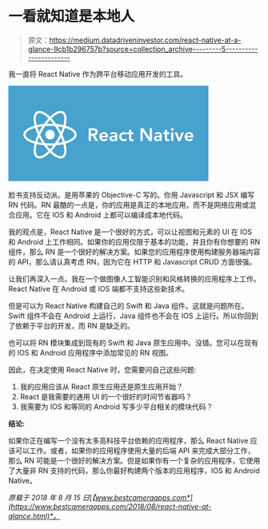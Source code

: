 # 一看就知道是本地人

> 原文：<https://medium.datadriveninvestor.com/react-native-at-a-glance-9cb1b296757b?source=collection_archive---------5----------------------->

我一直将 React Native 作为跨平台移动应用开发的工具。

![](img/a3eeca29ea402c6594ecf448630a4dd2.png)

脸书支持反动派。是用苹果的 Objective-C 写的。你用 Javascript 和 JSX 编写 RN 代码。RN 最酷的一点是，你的应用是真正的本地应用，而不是网络应用或混合应用。它在 IOS 和 Android 上都可以编译成本地代码。

我的观点是，React Native 是一个很好的方式，可以让视图和元素的 UI 在 IOS 和 Android 上工作相同。如果你的应用仅限于基本的功能，并且你有你想要的 RN 组件，那么 RN 是一个很好的解决方案。如果您的应用程序使用构建服务器端内容的 API，那么请认真考虑 RN，因为它在 HTTP 和 Javascript CRUD 方面很强。

让我们再深入一点。我在一个做图像人工智能识别和风格转换的应用程序上工作。React Native 在 Android 或 IOS 端都不支持这些新技术。

但是可以为 React Native 构建自己的 Swift 和 Java 组件。这就是问题所在。Swift 组件不会在 Android 上运行，Java 组件也不会在 IOS 上运行。所以你回到了依赖于平台的开发，而 RN 是缺乏的。

也可以将 RN 模块集成到现有的 Swift 和 Java 原生应用中。没错。您可以在现有的 IOS 和 Android 应用程序中添加常见的 RN 视图。

因此，在决定使用 React Native 时，您需要问自己这些问题:

1.  我的应用应该从 React 原生应用还是原生应用开始？
2.  React 是我需要的通用 UI 的一个很好的时间节省器吗？
3.  我需要为 IOS 和等同的 Android 写多少平台相关的模块代码？

**结论:**

如果你正在编写一个没有太多高科技平台依赖的应用程序，那么 React Native 应该可以工作。或者，如果你的应用程序使用大量的后端 API 来完成大部分工作，那么 RN 可能是一个很好的解决方案。但是如果你有一个复杂的应用程序，它使用了大量非 RN 支持的代码，那么你最好构建两个版本的应用程序，IOS 和 Android Native。

*原载于 2018 年 8 月 15 日*[*【www.bestcameraapps.com*](https://www.bestcameraapps.com/2018/08/react-native-at-glance.html)*。*